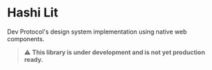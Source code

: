 # Hashi Lit
Dev Protocol's design system implementation using native web components.

> ⚠ **This library is under development and is not yet production ready.**

